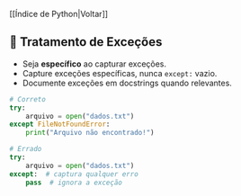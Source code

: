 [[Índice de Python|Voltar]]

## 📌 Tratamento de Exceções

- Seja **específico** ao capturar exceções.
- Capture exceções específicas, nunca `except:` vazio.
- Documente exceções em docstrings quando relevantes.

```python
# Correto
try:
    arquivo = open("dados.txt")
except FileNotFoundError:
    print("Arquivo não encontrado!")

# Errado
try:
    arquivo = open("dados.txt")
except:  # captura qualquer erro
    pass  # ignora a exceção
```

